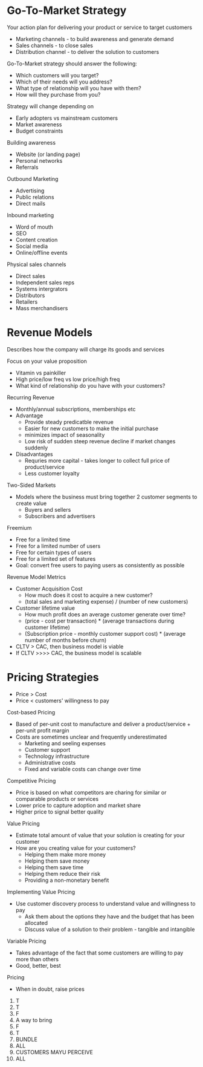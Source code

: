 # Go-To-Market Strategy

Your action plan for delivering your product or service to target customers

-   Marketing channels - to build awareness and generate demand
-   Sales channels - to close sales
-   Distribution channel - to deliver the solution to customers

Go-To-Market strategy should answer the following:

-   Which customers will you target?
-   Which of their needs will you address?
-   What type of relationship will you have with them?
-   How will they purchase from you?

Strategy will change depending on

-   Early adopters vs mainstream customers
-   Market awareness
-   Budget constraints

Building awareness

-   Website (or landing page)
-   Personal networks
-   Referrals

Outbound Marketing

-   Advertising
-   Public relations
-   Direct mails

Inbound marketing

-   Word of mouth
-   SEO
-   Content creation
-   Social media
-   Online/offline events

Physical sales channels

-   Direct sales
-   Independent sales reps
-   Systems intergrators
-   Distributors
-   Retailers
-   Mass merchandisers

# Revenue Models

Describes how the company will charge its goods and services

Focus on your value proposition

-   Vitamin vs painkiller
-   High price/low freq vs low price/high freq
-   What kind of relationship do you have with your customers?

Recurring Revenue

-   Monthly/annual subscriptions, memberships etc
-   Advantage
    -   Provide steady predicatble revenue
    -   Easier for new customers to make the initial purchase
    -   minimizes impact of seasonality
    -   Low risk of sudden steep revenue decline if market changes suddenly
-   Disadvantages
    -   Requries more capital - takes longer to collect full price of product/service
    -   Less customer loyalty

Two-Sided Markets

-   Models where the business must bring together 2 customer segments to create value
    -   Buyers and sellers
    -   Subscribers and advertisers

Freemium

-   Free for a limited time
-   Free for a limited number of users
-   Free for certain types of users
-   Free for a limited set of features
-   Goal: convert free users to paying users as consistently as possible

Revenue Model Metrics

-   Customer Acquisition Cost
    -   How much does it cost to acquire a new customer?
    -   (total sales and marketing expense) / (number of new customers)
-   Customer lifetime value
    -   How much profit does an average customer generate over time?
    -   (price - cost per transaction) \* (average transactions during customer lifetime)
    -   (Subscription price - monthly customer support cost) \* (average number of months before churn)
-   CLTV > CAC, then business model is viable
-   If CLTV >>>> CAC, the business model is scalable

# Pricing Strategies

-   Price > Cost
-   Price < customers' willingness to pay

Cost-based Pricing

-   Based of per-unit cost to manufacture and deliver a product/service + per-unit profit margin
-   Costs are sometimes unclear and frequently underestimated
    -   Marketing and seeling expenses
    -   Customer support
    -   Technology infrastructure
    -   Administrative costs
    -   Fixed and variable costs can change over time

Competitive Pricing

-   Price is based on what competitors are charing for similar or comparable products or services
-   Lower price to capture adoption and market share
-   Higher price to signal better quality

Value Pricing

-   Estimate total amount of value that your solution is creating for your customer
-   How are you creating value for your customers?
    -   Helping them make more money
    -   Helping them save money
    -   Helping them save time
    -   Helping them reduce their risk
    -   Providing a non-monetary benefit

Implementing Value Pricing

-   Use customer discovery process to understand value and willingness to pay
    -   Ask them about the options they have and the budget that has been allocated
    -   Discuss value of a solution to their problem - tangible and intangible

Variable Pricing

-   Takes advantage of the fact that some customers are willing to pay more than others
-   Good, better, best

Pricing

-   When in doubt, raise prices

1. T
2. T
3. F
4. A way to bring
5. F
6. T
7. BUNDLE
8. ALL
9. CUSTOMERS MAYU PERCEIVE
10. ALL
